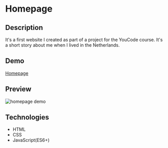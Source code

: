 # Homepage

## Description

It's a first website I created as part of a project for the YouCode course.
It's a short story about me when I lived in the Netherlands.

## Demo

[Homepage](https://krystiangreblowski.github.io/homepage/)

## Preview

![homepage demo](images/demo.gif)

## Technologies
- HTML
- CSS
- JavaScript(ES6+)
